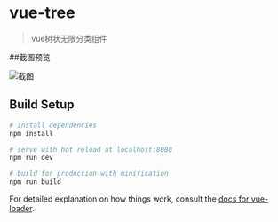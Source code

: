# vue-tree

> vue树状无限分类组件

##截图预览

![截图](http://ohhqdafpw.bkt.clouddn.com/vue-tree.gif)


## Build Setup

``` bash
# install dependencies
npm install

# serve with hot reload at localhost:8080
npm run dev

# build for production with minification
npm run build
```

For detailed explanation on how things work, consult the [docs for vue-loader](http://vuejs.github.io/vue-loader).
